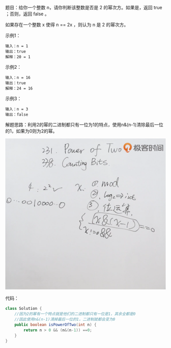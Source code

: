 题目：给你一个整数 n，请你判断该整数是否是 2 的幂次方。如果是，返回 true ；否则，返回 false 。

如果存在一个整数 x 使得 n == 2x ，则认为 n 是 2 的幂次方。

示例1：

```shell
输入：n = 1
输出：true
解释：20 = 1
```

示例2：

```shell
输入：n = 16
输出：true
解释：24 = 16
```

示例3：

```shell
输入：n = 3
输出：false
```

解题思路：利用2的幂的二进制都只有一位为1的特点，使用n&(n-1)清除最后一位的1，如果为0则为2的幂。

![231](./231/231.png)

代码：

```java
class Solution {
    //因为2的幂有一个特点就是他们的二进制都只有一位是1，其余全都是0
    //因此使用n&(n-1)清掉最后一位的1，二进制就都会变为0
    public boolean isPowerOfTwo(int n) {
        return n > 0 && (n&(n-1)) ==0;
    }
}
```

